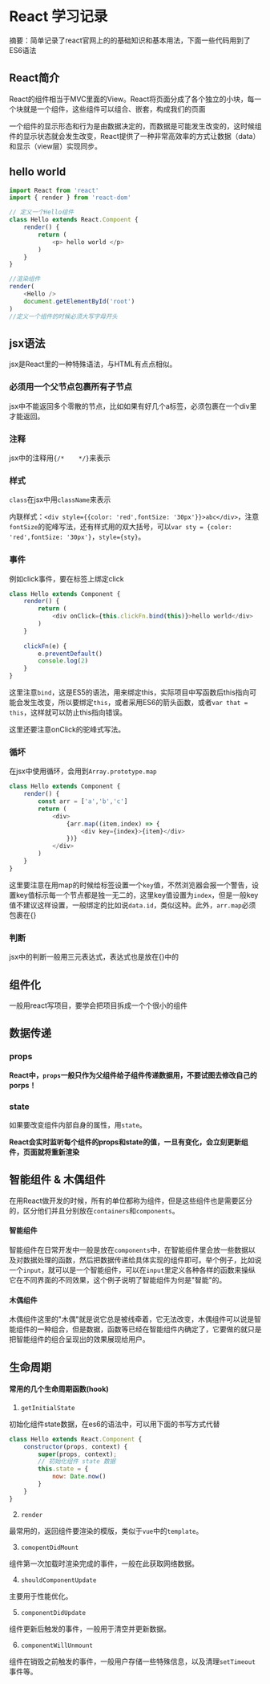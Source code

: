 # React 学习记录

摘要：简单记录了react官网上的的基础知识和基本用法，下面一些代码用到了ES6语法

## React简介

React的组件相当于MVC里面的View。React将页面分成了各个独立的小块，每一个块就是一个组件，这些组件可以组合、嵌套，构成我们的页面

一个组件的显示形态和行为是由数据决定的，而数据是可能发生改变的，这时候组件的显示状态就会发生改变，React提供了一种非常高效率的方式让数据（data）和显示（view层）实现同步。



## hello world

```javascript
import React from 'react'
import { render } from 'react-dom'

// 定义一个Hello组件
class Hello extends React.Compoent {
    render() {
        return (
        	<p> hello world </p>
        )
    }
}

//渲染组件
render(
	<Hello />
    document.getElementById('root')
)
//定义一个组件的时候必须大写字母开头
```



## jsx语法

jsx是React里的一种特殊语法，与HTML有点点相似。



### 必须用一个父节点包裹所有子节点

jsx中不能返回多个零散的节点，比如如果有好几个a标签，必须包裹在一个div里才能返回。



### 注释

jsx中的注释用`{/*    */}`来表示



### 样式

`class`在jsx中用`className`来表示

内联样式：`<div style={{color: 'red',fontSize: '30px'}}>abc</div>`，注意`fontSize`的驼峰写法，还有样式用的双大括号，可以`var sty = {color: 'red',fontSize: '30px'}`，`style={sty}`。



### 事件

例如click事件，要在标签上绑定click

```javascript
class Hello extends Component {
    render() {
		return (
        	<div onClick={this.clickFn.bind(this)}>hello world</div>
        )
    }
    
    clickFn(e) {
        e.preventDefault()
        console.log(2)
    }
}
```

这里注意`bind`，这是ES5的语法，用来绑定this，实际项目中写函数后this指向可能会发生改变，所以要绑定`this`，或者采用ES6的箭头函数，或者`var that = this`，这样就可以防止this指向错误。

这里还要注意onClick的驼峰式写法。



### 循坏

在jsx中使用循环，会用到`Array.prototype.map`

```javascript
class Hello extends Component {
    render() {
		const arr = ['a','b','c']
        return (
            <div>
                {arr.map((item,index) => {
                    <div key={index}>{item}</div>
                })}
    		</div>
        )
    }
}
```

这里要注意在用map的时候给标签设置一个`key`值，不然浏览器会报一个警告，设置key值标示每一个节点都是独一无二的，这里key值设置为`index`，但是一般key值不建议这样设置，一般绑定的比如说`data.id`，类似这种。此外，`arr.map`必须包裹在{}



### 判断

jsx中的判断一般用三元表达式，表达式也是放在{}中的



## 组件化

一般用react写项目，要学会把项目拆成一个个很小的组件



## 数据传递

### props

**React中，`props`一般只作为父组件给子组件传递数据用，不要试图去修改自己的porps！**

### state

如果要改变组件内部自身的属性，用`state`。

**React会实时监听每个组件的props和state的值，一旦有变化，会立刻更新组件，页面就将重新渲染**

## 智能组件 & 木偶组件 

在用React做开发的时候，所有的单位都称为组件，但是这些组件也是需要区分的，区分他们并且分别放在`containers`和`components`。

#### 智能组件    

智能组件在日常开发中一般是放在`components`中，在智能组件里会放一些数据以及对数据处理的函数，然后把数据传递给具体实现的组件即可。举个例子，比如说一个`input`，就可以是一个智能组件，可以在`input`里定义各种各样的函数来操纵它在不同界面的不同效果，这个例子说明了智能组件为何是"智能"的。

#### 木偶组件

木偶组件这里的"木偶"就是说它总是被线牵着，它无法改变，木偶组件可以说是智能组件的一种组合，但是数据，函数等已经在智能组件内确定了，它要做的就只是把智能组件的组合呈现出的效果展现给用户。

## 生命周期

#### 常用的几个生命周期函数(hook)

1. `getInitialState`

初始化组件state数据，在es6的语法中，可以用下面的书写方式代替

```jsx
class Hello extends React.Component {
    constructor(props, context) {
        super(props, context);
        // 初始化组件 state 数据
        this.state = {
            now: Date.now()
        }
    }
}
```

2. `render`

最常用的，返回组件要渲染的模版，类似于`vue`中的`template`。

3. `comopentDidMount`

组件第一次加载时渲染完成的事件，一般在此获取网络数据。

4. `shouldComponentUpdate`

主要用于性能优化。

5. `componentDidUpdate`

组件更新后触发的事件，一般用于清空并更新数据。

6. `componentWillUnmount`

组件在销毁之前触发的事件，一般用户存储一些特殊信息，以及清理`setTimeout`事件等。